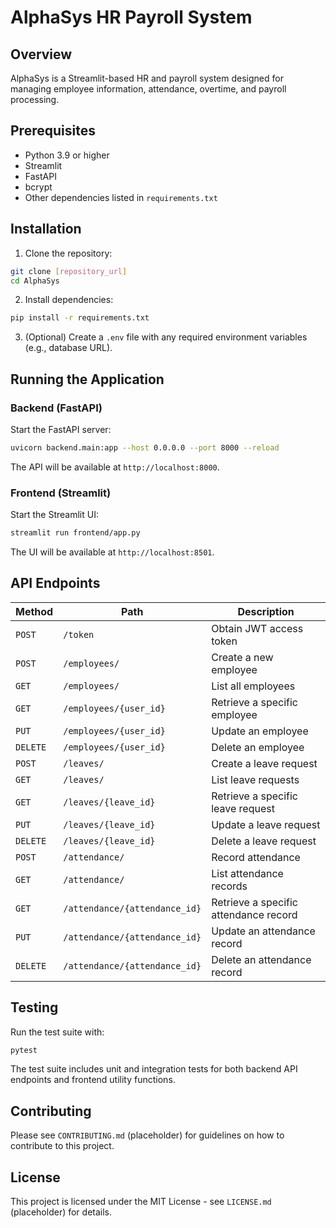 # AlphaSys HR Payroll System

## Overview

AlphaSys is a Streamlit-based HR and payroll system designed for managing employee information, attendance, overtime, and payroll processing.

## Prerequisites

- Python 3.9 or higher
- Streamlit
- FastAPI
- bcrypt
- Other dependencies listed in `requirements.txt`

## Installation

1. Clone the repository:

```bash
git clone [repository_url]
cd AlphaSys
```

2. Install dependencies:

```bash
pip install -r requirements.txt
```

3. (Optional) Create a `.env` file with any required environment variables (e.g., database URL).

## Running the Application

### Backend (FastAPI)

Start the FastAPI server:

```bash
uvicorn backend.main:app --host 0.0.0.0 --port 8000 --reload
```

The API will be available at `http://localhost:8000`.

### Frontend (Streamlit)

Start the Streamlit UI:

```bash
streamlit run frontend/app.py
```

The UI will be available at `http://localhost:8501`.

## API Endpoints

| Method | Path | Description |
|--------|------|-------------|
| `POST` | `/token` | Obtain JWT access token |
| `POST` | `/employees/` | Create a new employee |
| `GET` | `/employees/` | List all employees |
| `GET` | `/employees/{user_id}` | Retrieve a specific employee |
| `PUT` | `/employees/{user_id}` | Update an employee |
| `DELETE` | `/employees/{user_id}` | Delete an employee |
| `POST` | `/leaves/` | Create a leave request |
| `GET` | `/leaves/` | List leave requests |
| `GET` | `/leaves/{leave_id}` | Retrieve a specific leave request |
| `PUT` | `/leaves/{leave_id}` | Update a leave request |
| `DELETE` | `/leaves/{leave_id}` | Delete a leave request |
| `POST` | `/attendance/` | Record attendance |
| `GET` | `/attendance/` | List attendance records |
| `GET` | `/attendance/{attendance_id}` | Retrieve a specific attendance record |
| `PUT` | `/attendance/{attendance_id}` | Update an attendance record |
| `DELETE` | `/attendance/{attendance_id}` | Delete an attendance record |

## Testing

Run the test suite with:

```bash
pytest
```

The test suite includes unit and integration tests for both backend API endpoints and frontend utility functions.

## Contributing

Please see `CONTRIBUTING.md` (placeholder) for guidelines on how to contribute to this project.

## License

This project is licensed under the MIT License - see `LICENSE.md` (placeholder) for details.